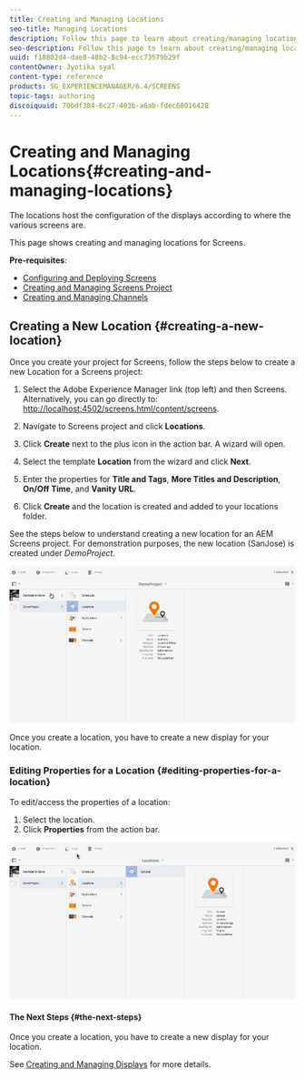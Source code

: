 ```yaml
---
title: Creating and Managing Locations
seo-title: Managing Locations
description: Follow this page to learn about creating/managing locations.
seo-description: Follow this page to learn about creating/managing locations.
uuid: f18802d4-dae8-48b2-8c94-ecc73579b29f
contentOwner: Jyotika syal
content-type: reference
products: SG_EXPERIENCEMANAGER/6.4/SCREENS
topic-tags: authoring
discoiquuid: 70bdf384-6c27-403b-a6ab-fdec68016428
---
```


# Creating and Managing Locations{#creating-and-managing-locations}

The locations host the configuration of the displays according to where the various screens are.

This page shows creating and managing locations for Screens.

**Pre-requisites**:

* [Configuring and Deploying Screens](/help/sites-deploying/configuring-screens-introduction.md)
* [Creating and Managing Screens Project](/help/screens/creating-a-screens-project.md)
* [Creating and Managing Channels](/help/screens/managing-channels.md)

## Creating a New Location {#creating-a-new-location}

Once you create your project for Screens, follow the steps below to create a new Location for a Screens project:

1. Select the Adobe Experience Manager link (top left) and then Screens. Alternatively, you can ﻿go directly to: [http://localhost:4502/screens.html/content/screens](http://localhost:4502/screens.html/content/screens).
1. Navigate to Screens project and click **Locations**. 
1. Click **Create** next to the plus icon in the action bar. A wizard will open.
1. Select the template **Location** from the wizard and click **Next**.

1. Enter the properties for **Title and Tags**, **More Titles and Description**, **On/Off Time**, and **Vanity URL**.

1. Click **Create** and the location is created and added to your locations folder.

See the steps below to understand creating a new location for an AEM Screens project. For demonstration purposes, the new location (SanJose) is created under *DemoProject*.

![](assets/player2.gif)

Once you create a location, you have to create a new display for your location.

### Editing Properties for a Location {#editing-properties-for-a-location}

To edit/access the properties of a location:

1. Select the location.
1. Click **Properties** from the action bar.

![](assets/player3.gif)

#### The Next Steps {#the-next-steps}

Once you create a location, you have to create a new display for your location.

See [Creating and Managing Displays](/help/screens/managing-displays.md) for more details.
